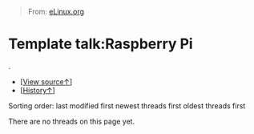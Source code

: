 > From: [eLinux.org](http://eLinux.org/Template_talk:Raspberry_Pi "http://eLinux.org/Template_talk:Raspberry_Pi")


# Template talk:Raspberry Pi



.

-   [[View
    source↑](http://eLinux.org/index.php?title=Template_talk:Raspberry_Pi&action=edit "Template talk:Raspberry Pi")]
-   [[History↑](http://eLinux.org/index.php?title=Template_talk:Raspberry_Pi&action=history "Template talk:Raspberry Pi")]

Sorting order: last modified first newest threads first oldest threads
first

There are no threads on this page yet.


